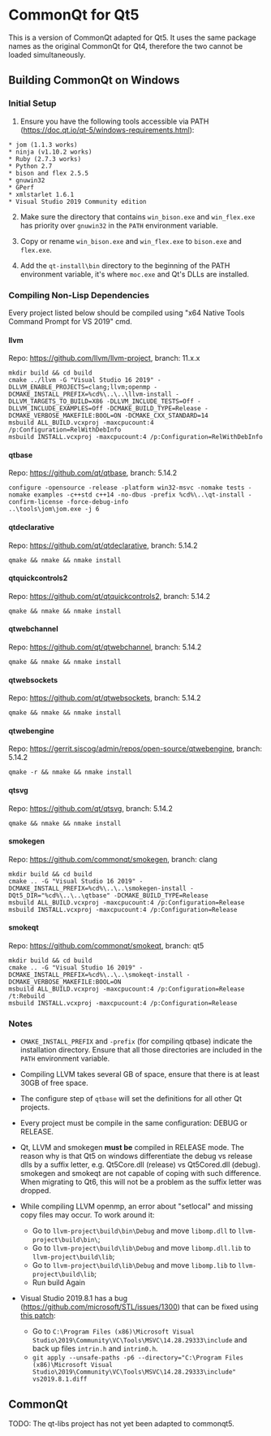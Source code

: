 # CommonQt for Qt5

This is a version of CommonQt adapted for Qt5. It uses the same
package names as the original CommonQt for Qt4, therefore the two
cannot be loaded simultaneously.

## Building CommonQt on Windows

### Initial Setup

  1. Ensure you have the following tools accessible via PATH
     (https://doc.qt.io/qt-5/windows-requirements.html):

    * jom (1.1.3 works)
    * ninja (v1.10.2 works)
    * Ruby (2.7.3 works)
    * Python 2.7
    * bison and flex 2.5.5
    * gnuwin32
    * GPerf
    * xmlstarlet 1.6.1
    * Visual Studio 2019 Community edition

  2. Make sure the directory that contains `win_bison.exe` and
     `win_flex.exe` has priority over `gnuwin32` in the `PATH`
     environment variable.

  3. Copy or rename `win_bison.exe` and `win_flex.exe` to `bison.exe`
     and `flex.exe`.

  4. Add the `qt-install\bin` directory to the beginning of the PATH
     environment variable, it's where `moc.exe` and Qt's DLLs are
     installed.

### Compiling Non-Lisp Dependencies

Every project listed below should be compiled using "x64 Native Tools
Command Prompt for VS 2019" cmd.

#### llvm
Repo: https://github.com/llvm/llvm-project, branch: 11.x.x
```
mkdir build && cd build
cmake ../llvm -G "Visual Studio 16 2019" -DLLVM_ENABLE_PROJECTS=clang;llvm;openmp -DCMAKE_INSTALL_PREFIX=%cd%\..\..\llvm-install -DLLVM_TARGETS_TO_BUILD=X86 -DLLVM_INCLUDE_TESTS=Off -DLLVM_INCLUDE_EXAMPLES=Off -DCMAKE_BUILD_TYPE=Release -DCMAKE_VERBOSE_MAKEFILE:BOOL=ON -DCMAKE_CXX_STANDARD=14
msbuild ALL_BUILD.vcxproj -maxcpucount:4 /p:Configuration=RelWithDebInfo
msbuild INSTALL.vcxproj -maxcpucount:4 /p:Configuration=RelWithDebInfo
```

#### qtbase
Repo: https://github.com/qt/qtbase, branch: 5.14.2	
```
configure -opensource -release -platform win32-msvc -nomake tests -nomake examples -c++std c++14 -no-dbus -prefix %cd%\..\qt-install -confirm-license -force-debug-info
..\tools\jom\jom.exe -j 6
```

#### qtdeclarative
Repo: https://github.com/qt/qtdeclarative, branch: 5.14.2	
```
qmake && nmake && nmake install
```

#### qtquickcontrols2
Repo: https://github.com/qt/qtquickcontrols2, branch: 5.14.2	
```
qmake && nmake && nmake install
```

#### qtwebchannel
Repo: https://github.com/qt/qtwebchannel, branch: 5.14.2	
```
qmake && nmake && nmake install
```

#### qtwebsockets
Repo: https://github.com/qt/qtwebsockets, branch: 5.14.2	
```
qmake && nmake && nmake install
```

#### qtwebengine
Repo: https://gerrit.siscog/admin/repos/open-source/qtwebengine, branch: 5.14.2	
```
qmake -r && nmake && nmake install
```

#### qtsvg
Repo: https://github.com/qt/qtsvg, branch: 5.14.2
```	
qmake && nmake && nmake install
```

#### smokegen
Repo: https://github.com/commonqt/smokegen, branch: clang	
```
mkdir build && cd build
cmake .. -G "Visual Studio 16 2019" -DCMAKE_INSTALL_PREFIX=%cd%\..\..\smokegen-install -DQt5_DIR="%cd%\..\..\qtbase" -DCMAKE_BUILD_TYPE=Release
msbuild ALL_BUILD.vcxproj -maxcpucount:4 /p:Configuration=Release
msbuild INSTALL.vcxproj -maxcpucount:4 /p:Configuration=Release
```

#### smokeqt
Repo: https://github.com/commonqt/smokeqt, branch: qt5	
```
mkdir build && cd build
cmake .. -G "Visual Studio 16 2019" -DCMAKE_INSTALL_PREFIX=%cd%\..\..\smokeqt-install -DCMAKE_VERBOSE_MAKEFILE:BOOL=ON
msbuild ALL_BUILD.vcxproj -maxcpucount:4 /p:Configuration=Release /t:Rebuild
msbuild INSTALL.vcxproj -maxcpucount:4 /p:Configuration=Release
```

### Notes

* `CMAKE_INSTALL_PREFIX` and `-prefix` (for compiling qtbase) indicate
  the installation directory. Ensure that all those directories are
  included in the `PATH` environment variable.

* Compiling LLVM takes several GB of space, ensure that there is at
  least 30GB of free space.

* The configure step of `qtbase` will set the definitions for all
  other Qt projects.

* Every project must be compile in the same configuration: DEBUG or
  RELEASE.

* Qt, LLVM and smokegen **must be** compiled in RELEASE mode. The
  reason why is that Qt5 on windows differentiate the debug vs release
  dlls by a suffix letter, e.g. Qt5Core.dll (release) vs Qt5Cored.dll
  (debug). smokegen and smokeqt are not capable of coping with such
  difference. When migrating to Qt6, this will not be a problem as the
  suffix letter was dropped.

* While compiling LLVM openmp, an error about "setlocal" and missing
  copy files may occur. To work around it:
  - Go to `llvm-project\build\bin\Debug` and move `libomp.dll` to
    `llvm-project\build\bin\`;
  - Go to `llvm-project\build\lib\Debug` and move `libomp.dll.lib` to
    `llvm-project\build\lib`;
  - Go to `llvm-project\build\lib\Debug` and move `libomp.lib` to
    `llvm-project\build\lib`;
  - Run build Again

* Visual Studio 2019.8.1 has a bug
  (https://github.com/microsoft/STL/issues/1300) that can be fixed
  using [this patch](https://common-lisp.net/~loliveira/patches/vs2019.8.1.diff):

  - Go to `C:\Program Files (x86)\Microsoft Visual Studio\2019\Community\VC\Tools\MSVC\14.28.29333\include`
    and back up files `intrin.h` and `intrin0.h`.
  - `git apply --unsafe-paths -p6 --directory="C:\Program Files (x86)\Microsoft Visual Studio\2019\Community\VC\Tools\MSVC\14.28.29333\include" vs2019.8.1.diff`

## CommonQt

TODO: The qt-libs project has not yet been adapted to commonqt5.
